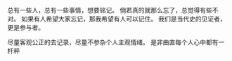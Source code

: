 总有一些人，总有一些事情，想要铭记。
倘若真的就那么忘了，总觉得有些不对。
如果有人希望大家忘记，那我希望有人可以记住。
我们是当代史的见证者，更是参与者。


尽量客观公正的去记录，尽量不参杂个人主观情绪。
是非曲直每个人心中都有一杆秤